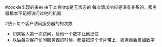 #cookie出现的来由
由于本身http是无状态的
每次请求响应是没有关系的。服务器根本不记得访问过他的机器

#统计每个客户访问服务器的的次数
- 如果客人第一次访问，给他一个数字让他记住
- 以后每次客户访问服务器的时候，都要把这个卡片带上，服务器会累加数字

